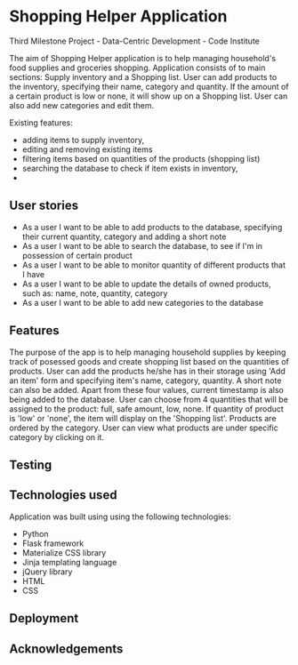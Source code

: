 # Shopping Helper Application

Third Milestone Project - Data-Centric Development - Code Institute

The aim of Shopping Helper application is to help managing household's food supplies and groceries shopping. Application consists of to main sections: Supply inventory and a Shopping list. User can add products to the inventory, specifying their name, category and quantity. If the amount of a certain product is low or none, it will show up on a Shopping list. User can also add new categories and edit them.

Existing features:
* adding items to supply inventory,
* editing and removing existing items
* filtering items based on quantities of the products (shopping list)
* searching the database to check if item exists in inventory,
* 

## User stories

* As a user I want to be able to add products to the database, specifying their current quantity, category and adding a short note
* As a user I want to be able to search the database, to see if I'm in possession of certain product
* As a user I want to be able to monitor quantity of different products that I have
* As a user I want to be able to update the details of owned products, such as: name, note, quantity, category
* As a user I want to be able to add new categories to the database

## Features
The purpose of the app is to help managing household supplies by keeping track of posessed goods and create shopping list based on the quantities of products. User can add the products he/she has in their storage using 'Add an item' form and specifying item's name, category, quantity. A short note can also be added. Apart from these four values, current timestamp is also being added to the database. User can choose from 4 quantities that will be assigned to the product: full, safe amount, low, none. If quantity of product is 'low' or 'none', the item will display on the 'Shopping list'. Products are ordered by the category. User can view what products are under specific category by clicking on it.

## Testing

## Technologies used
Application was built using using the following technologies:
* Python
* Flask framework
* Materialize CSS library
* Jinja templating language
* jQuery library
* HTML
* CSS

## Deployment

## Acknowledgements